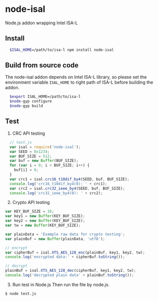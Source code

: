 # node-isal
Node.js addon wrapping Intel ISA-L

## Install
```bash
  $ISAL_HOME=/path/to/isa-l npm install node-isal
```

## Build from source code
The node-isal addon depends on Intel ISA-L library, so please set the environment variable `ISAL_HOME` to right path of ISA-L before building the addon.
```bash
  $export ISAL_HOME=/path/to/isa-l
  $node-gyp configure
  $node-gyp build
```
## Test
1. CRC API testing
```js
  // test.js
  var isal = require('node-isal');
  var SEED = 0x1234;
  var BUF_SIZE = 512;
  var buf = new Buffer(BUF_SIZE);
  for (var i = 0; i < BUF_SIZE; i++) {
    buf[i] = 0;
  }
  var crc1 = isal.crc16_t10dif_by4(SEED, buf, BUF_SIZE);
  console.log('crc16_t10dif_by4(0): ' + crc1);
  var crc2 = isal.crc32_ieee_by4(SEED, buf, BUF_SIZE);
  console.log('crc32_ieee_by4(0): ' + crc2);
```

2. Crypto API testing
```js
var KEY_BUF_SIZE = 16;
var key1 = new Buffer(KEY_BUF_SIZE);
var key2 = new Buffer(KEY_BUF_SIZE);
var tw = new Buffer(KEY_BUF_SIZE);

var plainData = 'Example raw data for crypto testing';
var plainBuf = new Buffer(plainData, 'utf8');

// encrypt
var cipherBuf = isal.XTS_AES_128_enc(plainBuf, key1, key2, tw);
console.log('encrypted data:' + cipherBuf.toString());

// decrypt
plainBuf = isal.XTS_AES_128_dec(cipherBuf, key1, key2, tw);
console.log('decrypted plain data' + plainBuf.toString());
```

3. Run test in Node.js
Then run the file by node.js.
```bash
$ node test.js
```


